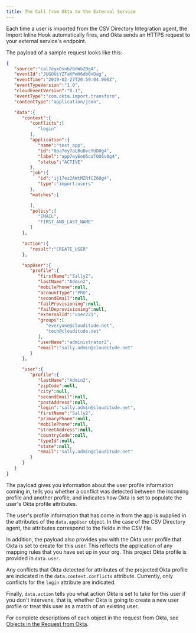 ```yaml
---
title: The Call from Okta to the External Service
---
```


Each time a user is imported from the CSV Directory Integration agent, the Import Inline Hook automatically fires, and Okta sends an HTTPS request to your external service's endpoint.

The payload of a sample request looks like this:

```json
{
   "source":"cal7eyxOsnb20oWbZ0g4",
   "eventId":"JUGOUiYZTaKPmH6db0nDag",
   "eventTime":"2019-02-27T20:59:04.000Z",
   "eventTypeVersion":"1.0",
   "cloudEventVersion":"0.1",
   "eventType":"com.okta.import.transform",
   "contentType":"application/json",

   "data":{
      "context":{
         "conflicts":[
            "login"
         ],
         "application":{
            "name":"test_app",
            "id":"0oa7ey7aLRuBvcYUD0g4",
            "label":"app7ey6eU5coTOO5v0g4",
            "status":"ACTIVE"
         },
         "job":{
            "id":"ij17ez2AWtMZRfCZ60g4",
            "type":"import:users"
         },
         "matches":[

         ],
         "policy":[
            "EMAIL",
            "FIRST_AND_LAST_NAME"
         ]
      },

      "action":{
         "result":"CREATE_USER"
      },

      "appUser":{
         "profile":{
            "firstName":"Sally2",
            "lastName":"Admin2",
            "mobilePhone":null,
            "accountType":"PRO",
            "secondEmail":null,
            "failProvisioning":null,
            "failDeprovisioning":null,
            "externalId":"user221",
            "groups":[
               "everyone@clouditude.net",
               "tech@clouditude.net"
            ],
            "userName":"administrator2",
            "email":"sally.admin@clouditude.net"
         }
      },

      "user":{
         "profile":{
            "lastName":"Admin2",
            "zipCode":null,
            "city":null,
            "secondEmail":null,
            "postAddress":null,
            "login":"sally.admin@clouditude.net",
            "firstName":"Sally2",
            "primaryPhone":null,
            "mobilePhone":null,
            "streetAddress":null,
            "countryCode":null,
            "typeId":null,
            "state":null,
            "email":"sally.admin@clouditude.net"
         }
      }
   }
}
```
The payload gives you information about the user profile information coming in, tells you whether a conflict was detected between the incoming profile and another profile, and indicates how Okta is set to populate the user's Okta profile attributes.

The user's profile information that has come in from the app is supplied in the attributes of the `data.appUser` object. In the case of the CSV Directory agent, the attributes correspond to the fields in the CSV file.

In addition, the payload also provides you with the Okta user profile that Okta is set to create for this user. This reflects the application of any mapping rules that you have set up in your org. This project Okta profile is provided in `data.user`.

Any conflicts that Okta detected for attributes of the projected Okta profile are indicated in the `data.context.conflicts` attribute. Currently, only conflicts for the `login` attribute are indicated.

Finally, `data.action` tells you what action Okta is set to take for this user if you don't intervene, that is, whether Okta is going to create a new user profile or treat this user as a match of an existing user.

For complete descriptions of each object in the request from Okta, see [Objects in the Request from Okta](/docs/reference/import-hook/#objects-in-the-request-from-okta). 

<NextSectionLink />

